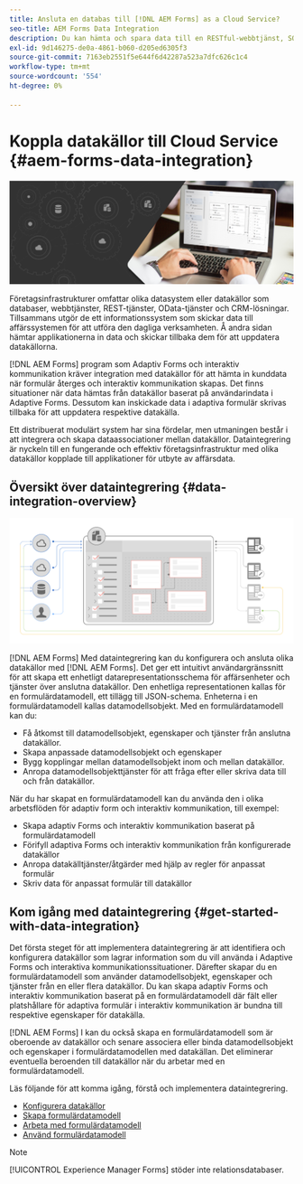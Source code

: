 ```yaml
---
title: Ansluta en databas till [!DNL AEM Forms] as a Cloud Service?
seo-title: AEM Forms Data Integration
description: Du kan hämta och spara data till en RESTful-webbtjänst, SOAP-baserade webbtjänster och OData-tjänster från [!DNL AEM Forms] as a Cloud Service. Tjänsten tillhandahåller ett dedikerat verktyg för att hämta, testa, validera och skicka data till olika typer av datakällor.
exl-id: 9d146275-de0a-4861-b060-d205ed6305f3
source-git-commit: 7163eb2551f5e644f6d42287a523a7dfc626c1c4
workflow-type: tm+mt
source-wordcount: '554'
ht-degree: 0%

---
```


# Koppla datakällor till Cloud Service {#aem-forms-data-integration}

![Dataintegrering](do-not-localize/data-integeration.png)

Företagsinfrastrukturer omfattar olika datasystem eller datakällor som databaser, webbtjänster, REST-tjänster, OData-tjänster och CRM-lösningar. Tillsammans utgör de ett informationssystem som skickar data till affärssystemen för att utföra den dagliga verksamheten. Å andra sidan hämtar applikationerna in data och skickar tillbaka dem för att uppdatera datakällorna.

[!DNL AEM Forms] program som Adaptiv Forms och interaktiv kommunikation kräver integration med datakällor för att hämta in kunddata när formulär återges och interaktiv kommunikation skapas. Det finns situationer när data hämtas från datakällor baserat på användarindata i Adaptive Forms. Dessutom kan inskickade data i adaptiva formulär skrivas tillbaka för att uppdatera respektive datakälla.

Ett distribuerat modulärt system har sina fördelar, men utmaningen består i att integrera och skapa dataassociationer mellan datakällor. Dataintegrering är nyckeln till en fungerande och effektiv företagsinfrastruktur med olika datakällor kopplade till applikationer för utbyte av affärsdata.

## Översikt över dataintegrering {#data-integration-overview}

![aem-forms-data-integeration](assets/aem-forms-data-integeration.png)

[!DNL AEM Forms] Med dataintegrering kan du konfigurera och ansluta olika datakällor med [!DNL AEM Forms]. Det ger ett intuitivt användargränssnitt för att skapa ett enhetligt datarepresentationsschema för affärsenheter och tjänster över anslutna datakällor. Den enhetliga representationen kallas för en formulärdatamodell, ett tillägg till JSON-schema. Enheterna i en formulärdatamodell kallas datamodellsobjekt. Med en formulärdatamodell kan du:

* Få åtkomst till datamodellsobjekt, egenskaper och tjänster från anslutna datakällor.
* Skapa anpassade datamodellsobjekt och egenskaper
* Bygg kopplingar mellan datamodellsobjekt inom och mellan datakällor.
* Anropa datamodellsobjekttjänster för att fråga efter eller skriva data till och från datakällor.

När du har skapat en formulärdatamodell kan du använda den i olika arbetsflöden för adaptiv form och interaktiv kommunikation, till exempel:

* Skapa adaptiv Forms och interaktiv kommunikation baserat på formulärdatamodell
* Förifyll adaptiva Forms och interaktiv kommunikation från konfigurerade datakällor
* Anropa datakälltjänster/åtgärder med hjälp av regler för anpassat formulär
* Skriv data för anpassat formulär till datakällor

## Kom igång med dataintegrering {#get-started-with-data-integration}

Det första steget för att implementera dataintegrering är att identifiera och konfigurera datakällor som lagrar information som du vill använda i Adaptive Forms och interaktiva kommunikationssituationer. Därefter skapar du en formulärdatamodell som använder datamodellsobjekt, egenskaper och tjänster från en eller flera datakällor. Du kan skapa adaptiv Forms och interaktiv kommunikation baserat på en formulärdatamodell där fält eller platshållare för adaptiva formulär i interaktiv kommunikation är bundna till respektive egenskaper för datakälla.

[!DNL AEM Forms] I kan du också skapa en formulärdatamodell som är oberoende av datakällor och senare associera eller binda datamodellsobjekt och egenskaper i formulärdatamodellen med datakällan. Det eliminerar eventuella beroenden till datakällor när du arbetar med en formulärdatamodell.

Läs följande för att komma igång, förstå och implementera dataintegrering.

* [Konfigurera datakällor](configure-data-sources.md)
* [Skapa formulärdatamodell](create-form-data-models.md)
* [Arbeta med formulärdatamodell](work-with-form-data-model.md)
* [Använd formulärdatamodell](using-form-data-model.md)

>[!NOTE]
>
>[!UICONTROL Experience Manager Forms] stöder inte relationsdatabaser.
